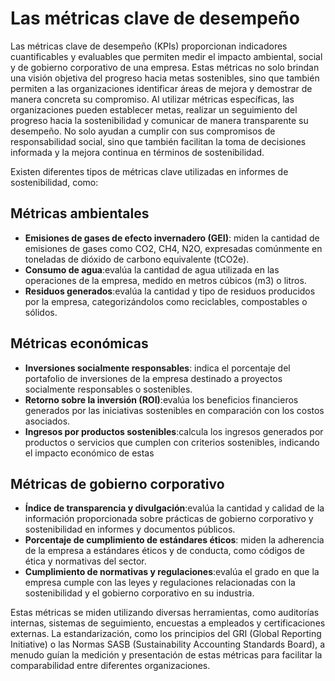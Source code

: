 # Las métricas clave de desempeño
Las métricas clave de desempeño (KPIs) proporcionan indicadores cuantificables y evaluables que permiten medir el impacto ambiental, social y de gobierno corporativo de una empresa. 
Estas métricas no solo brindan una visión objetiva del progreso hacia metas sostenibles, sino que también permiten a las organizaciones identificar áreas de mejora y demostrar de manera concreta su compromiso.
Al utilizar métricas específicas, las organizaciones pueden establecer metas, realizar un seguimiento del progreso hacia la sostenibilidad y comunicar de manera transparente su desempeño.
No solo ayudan a cumplir con sus compromisos de responsabilidad social, sino que también facilitan la toma de decisiones informada y la mejora continua en términos de sostenibilidad.

Existen diferentes tipos de métricas clave utilizadas en informes de sostenibilidad, como:
## Métricas ambientales
* **Emisiones de gases de efecto invernadero (GEI)**: miden la cantidad de emisiones de gases como CO2, CH4, N2O, expresadas comúnmente en toneladas de dióxido de carbono equivalente (tCO2e).
* **Consumo de agua**:evalúa la cantidad de agua utilizada en las operaciones de la empresa, medido en metros cúbicos (m3) o litros.
* **Residuos generados**:evalúa la cantidad y tipo de residuos producidos por la empresa, categorizándolos como reciclables, compostables o sólidos.

## Métricas económicas
* **Inversiones socialmente responsables**: indica el porcentaje del portafolio de inversiones de la empresa destinado a proyectos socialmente responsables o sostenibles.
* **Retorno sobre la inversión (ROI)**:evalúa los beneficios financieros generados por las iniciativas sostenibles en comparación con los costos asociados.
* **Ingresos por productos sostenibles**:calcula los ingresos generados por productos o servicios que cumplen con criterios sostenibles, indicando el impacto económico de estas
## Métricas de gobierno corporativo
* **Índice de transparencia y divulgación**:evalúa la cantidad y calidad de la información proporcionada sobre prácticas de gobierno corporativo y sostenibilidad en informes y documentos públicos.
* **Porcentaje de cumplimiento de estándares éticos**: miden la adherencia de la empresa a estándares éticos y de conducta, como códigos de ética y normativas del sector.
* **Cumplimiento de normativas y regulaciones**:evalúa el grado en que la empresa cumple con las leyes y regulaciones relacionadas con la sostenibilidad y el gobierno corporativo en su industria.




Estas métricas se miden utilizando diversas herramientas, como auditorías internas, sistemas de seguimiento, encuestas a empleados y certificaciones externas.
La estandarización, como los principios del GRI (Global Reporting Initiative) o las Normas SASB (Sustainability Accounting Standards Board), a menudo guían la medición y presentación de estas métricas para facilitar la comparabilidad entre diferentes organizaciones.
